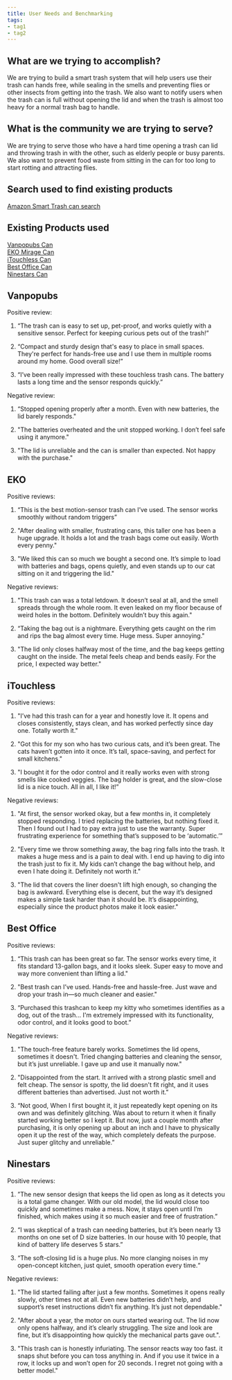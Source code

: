 ```yaml
---
title: User Needs and Benchmarking
tags:
- tag1
- tag2
---
```


## What are we trying to accomplish?

We are trying to build a smart trash system that will help users use their trash can hands free, while sealing in the smells and preventing flies or other insects from getting into the trash. We also want to notify users when the trash can is full without opening the lid and when the trash is almost too heavy for a normal trash bag to handle. 


## What is the community we are trying to serve?

We are trying to serve those who have a hard time opening a trash can lid and throwing trash in with the other, such as elderly people or busy parents. We also want to prevent food waste from sitting in the can for too long to start rotting and attracting flies. 

## Search used to find existing products

[Amazon Smart Trash can search](https://www.amazon.com/smart-trash-can/s?k=smart%20trash%20can)

## Existing Products used 
[Vanpopubs Can](https://www.amazon.com/Vanpopubs-Bathroom-Automatic-Touchless-Waterproof/dp/B0DBLMHFJ8/ref=sr_1_5?dib=eyJ2IjoiMSJ9.37qDhiG8Ui1BT5x4twhFVKvs_zirNSUWUo261hQTZUS2GMaIs7s8V_cVWJzntM5vjI8lAJAB0jaMBfBICzLU9uhDWfSDKq861O9gc-pWOLous5ulPIcIF2gv805u4K8YjxMWFgo8mq_dZrFOEFigaFXRGbDJw08qQwptUV1iEXql1Au7OeBASmo9eEx_4xaYVK5TVK_y6gjSgmhpuHBRgwZYB6cxV3HBjLmcbxR7Zh8hIVsnkWsJgk4NZumj3DUEDpRrV8wz41bIWCG6UgiZVz5A8P1YxtMDiwSLhAWRT0A.xvKwZ5rJw0NkTCn6T0rFZTCoAs7VWkUBLgU6B7Hi9QE&dib_tag=se&keywords=smart%2Btrash%2Bcan&qid=1757999102&sr=8-5&th=1)<br>
[EKO Mirage Can](http://amazon.com/EKO-Mirage-T-Rectangular-Brushed-Stainless/dp/B07RYBNJG3/ref=sr_1_6?dib=eyJ2IjoiMSJ9.37qDhiG8Ui1BT5x4twhFVKvs_zirNSUWUo261hQTZUS2GMaIs7s8V_cVWJzntM5vjI8lAJAB0jaMBfBICzLU9uhDWfSDKq861O9gc-pWOLous5ulPIcIF2gv805u4K8YjxMWFgo8mq_dZrFOEFigaFXRGbDJw08qQwptUV1iEXql1Au7OeBASmo9eEx_4xaYVK5TVK_y6gjSgmhpuHBRgwZYB6cxV3HBjLmcbxR7Zh8hIVsnkWsJgk4NZumj3DUEDpRrV8wz41bIWCG6UgiZVz5A8P1YxtMDiwSLhAWRT0A.xvKwZ5rJw0NkTCn6T0rFZTCoAs7VWkUBLgU6B7Hi9QE&dib_tag=se&keywords=smart+trash+can&qid=1757999102&sr=8-6)<br>
[iTouchless Can](https://www.amazon.com/iTouchless-Pet-Proof-Prevents-Stainless-PetGuard/dp/B07Y2CDS89)<br>
[Best Office Can](http://amazon.com/Can-Gallon-Automatic-Garbage-High-Capacity/dp/B018LNFQWE/ref=sr_1_8?dib=eyJ2IjoiMSJ9.37qDhiG8Ui1BT5x4twhFVKvs_zirNSUWUo261hQTZUS2GMaIs7s8V_cVWJzntM5vjI8lAJAB0jaMBfBICzLU9uhDWfSDKq861O9gc-pWOLous5ulPIcIF2gv805u4K8YjxMWFgo8mq_dZrFOEFigaFXRGbDJw08qQwptUV1iEXql1Au7OeBASmo9eEx_4xaYVK5TVK_y6gjSgmhpuHBRgwZYB6cxV3HBjLmcbxR7Zh8hIVsnkWsJgk4NZumj3DUEDpRrV8wz41bIWCG6UgiZVz5A8P1YxtMDiwSLhAWRT0A.xvKwZ5rJw0NkTCn6T0rFZTCoAs7VWkUBLgU6B7Hi9QE&dib_tag=se&keywords=smart+trash+can&qid=1757999102&sr=8-8)<br>
[Ninestars Can](http://amazon.com/NINESTARS-DZT-50-28-Automatic-Touchless-Rectangular/dp/B06ZYKBF2Z/ref=sr_1_9?dib=eyJ2IjoiMSJ9.37qDhiG8Ui1BT5x4twhFVKvs_zirNSUWUo261hQTZUS2GMaIs7s8V_cVWJzntM5vjI8lAJAB0jaMBfBICzLU9uhDWfSDKq861O9gc-pWOLous5ulPIcIF2gv805u4K8YjxMWFgo8mq_dZrFOEFigaFXRGbDJw08qQwptUV1iEXql1Au7OeBASmo9eEx_4xaYVK5TVK_y6gjSgmhpuHBRgwZYB6cxV3HBjLmcbxR7Zh8hIVsnkWsJgk4NZumj3DUEDpRrV8wz41bIWCG6UgiZVz5A8P1YxtMDiwSLhAWRT0A.xvKwZ5rJw0NkTCn6T0rFZTCoAs7VWkUBLgU6B7Hi9QE&dib_tag=se&keywords=smart+trash+can&qid=1757999102&sr=8-9)<br>

## Vanpopubs

Positive review:

1. “The trash can is easy to set up, pet-proof, and works quietly with a sensitive sensor. Perfect for keeping curious pets out of the trash!” 

2. “Compact and sturdy design that's easy to place in small spaces. They're perfect for hands-free use and I use them in multiple rooms around my home. Good overall size!”

3. “I’ve been really impressed with these touchless trash cans. The battery lasts a long time and the sensor responds quickly.”

Negative review:

1. “Stopped opening properly after a month. Even with new batteries, the lid barely responds."

2. "The batteries overheated and the unit stopped working. I don’t feel safe using it anymore."

3. "The lid is unreliable and the can is smaller than expected. Not happy with the purchase."



## EKO

Positive reviews:

1. “This is the best motion-sensor trash can I’ve used. The sensor works smoothly without random triggers”

2. "After dealing with smaller, frustrating cans, this taller one has been a huge upgrade. It holds a lot and the trash bags come out easily. Worth every penny."

3. "We liked this can so much we bought a second one. It’s simple to load with batteries and bags, opens quietly, and even stands up to our cat sitting on it and triggering the lid."

Negative reviews:

1. "This trash can was a total letdown. It doesn’t seal at all, and the smell spreads through the whole room. It even leaked on my floor because of weird holes in the bottom. Definitely wouldn’t buy this again."

2. “Taking the bag out is a nightmare. Everything gets caught on the rim and rips the bag almost every time. Huge mess. Super annoying."

3. "The lid only closes halfway most of the time, and the bag keeps getting caught on the inside. The metal feels cheap and bends easily. For the price, I expected way better."



## iTouchless

Positive reviews:

1. "I’ve had this trash can for a year and honestly love it. It opens and closes consistently, stays clean, and has worked perfectly since day one. Totally worth it."

2. "Got this for my son who has two curious cats, and it’s been great. The cats haven’t gotten into it once. It’s tall, space-saving, and perfect for small kitchens."

3. "I bought it for the odor control and it really works even with strong smells like cooked veggies. The bag holder is great, and the slow-close lid is a nice touch. All in all, I like it!”


Negative reviews:

1. "At first, the sensor worked okay, but a few months in, it completely stopped responding. I tried replacing the batteries, but nothing fixed it. Then I found out I had to pay extra just to use the warranty. Super frustrating experience for something that’s supposed to be ‘automatic.’”

2. "Every time we throw something away, the bag ring falls into the trash. It makes a huge mess and is a pain to deal with. I end up having to dig into the trash just to fix it. My kids can’t change the bag without help, and even I hate doing it. Definitely not worth it."

3. "The lid that covers the liner doesn't lift high enough, so changing the bag is awkward. Everything else is decent, but the way it’s designed makes a simple task harder than it should be. It’s disappointing, especially since the product photos make it look easier."



## Best Office

Positive reviews:

1. “This trash can has been great so far. The sensor works every time, it fits standard 13-gallon bags, and it looks sleek. Super easy to move and way more convenient than lifting a lid."

2. "Best trash can I’ve used. Hands-free and hassle-free. Just wave and drop your trash in—so much cleaner and easier."

3. “Purchased this trashcan to keep my kitty who sometimes identifies as a dog, out of the trash...
I'm extremely impressed with its functionality, odor control, and it looks good to boot.”

Negative reviews:

1. "The touch-free feature barely works. Sometimes the lid opens, sometimes it doesn't. Tried changing batteries and cleaning the sensor, but it’s just unreliable. I gave up and use it manually now."

2. "Disappointed from the start. It arrived with a strong plastic smell and felt cheap. The sensor is spotty, the lid doesn't fit right, and it uses different batteries than advertised. Just not worth it."

3. “Not good, When I first bought it, it just repeatedly kept opening on its own and was definitely glitching. Was about to return it when it finally started working better so I kept it. But now, just a couple month after purchasing, it is only opening up about an inch and I have to physically open it up the rest of the way, which completely defeats the purpose. Just super glitchy and unreliable.”


## Ninestars

Positive reviews:

1. ”The new sensor design that keeps the lid open as long as it detects you is a total game changer. With our old model, the lid would close too quickly and sometimes make a mess. Now, it stays open until I’m finished, which makes using it so much easier and free of frustration.”

2. “I was skeptical of a trash can needing batteries, but it’s been nearly 13 months on one set of D size batteries. In our house with 10 people, that kind of battery life deserves 5 stars.”

3. “The soft-closing lid is a huge plus. No more clanging noises in my open-concept kitchen, just quiet, smooth operation every time.“


Negative reviews:

1. "The lid started failing after just a few months. Sometimes it opens really slowly, other times not at all. Even new batteries didn’t help, and support’s reset instructions didn’t fix anything. It’s just not dependable."

2. "After about a year, the motor on ours started wearing out. The lid now only opens halfway, and it’s clearly struggling. The size and look are fine, but it’s disappointing how quickly the mechanical parts gave out.".

3. "This trash can is honestly infuriating. The sensor reacts way too fast. it snaps shut before you can toss anything in. And if you use it twice in a row, it locks up and won’t open for 20 seconds. I regret not going with a better model."
